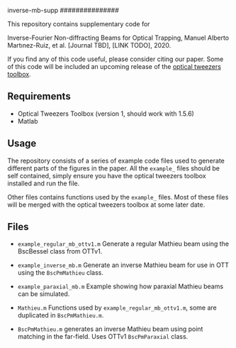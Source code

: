
inverse-mb-supp
###############

This repository contains supplementary code for

  Inverse-Fourier Non-diffracting Beams for Optical Trapping,
  Manuel Alberto Martınez-Ruiz, et al. [Journal TBD], [LINK TODO], 2020.

If you find any of this code useful, please consider citing our paper.
Some of this code will be included an upcoming release of the
[optical tweezers toolbox](https://github.com/ilent2/ott).

Requirements
------------

  * Optical Tweezers Toolbox (version 1, should work with 1.5.6)
  * Matlab

Usage
-----

The repository consists of a series of example code files used
to generate different parts of the figures in the paper.
All the `example_` files should be self contained, simply ensure
you have the optical tweezers toolbox installed and run the file.

Other files contains functions used by the `example_` files.
Most of these files will be merged with the optical tweezers toolbox
at some later date.

Files
-----

  * `example_regular_mb_ottv1.m` Generate a regular Mathieu beam
    using the BscBessel class from OTTv1.

  * `example_inverse_mb.m` Generate an inverse Mathieu beam for use
    in OTT using the `BscPmMathieu` class.

  * `example_paraxial_mb.m` Example showing how paraxial Mathieu beams
    can be simulated.

  * `Mathieu.m` Functions used by `example_regular_mb_ottv1.m`, some
    are duplicated in `BscPmMathieu.m`.

  * `BscPmMathieu.m` generates an inverse Mathieu beam using point
    matching in the far-field.  Uses OTTv1 `BscPmParaxial` class.

